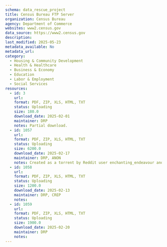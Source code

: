 ```yaml
---
schema: data_rescue_project 
title: Census Bureau FTP Server
organization: Census Bureau
agency: Department of Commerce
websites: www2.census.gov
data_source: https://www2.census.gov
description: 
last_modified: 2025-05-23
metadata_available: No
metadata_url: 
category:
  - Housing & Community Development 
  - Health & Healthcare 
  - Business & Economy 
  - Education 
  - Labor & Employment 
  - Social Services 
resources:
  - id: 3
    url: 
    format: PDF, ZIP, XLS, HTML, TXT
    status: Uploading
    size: 180.0
    download_date: 2025-02-01
    maintainer: DRP
    notes: Partial download.
  - id: 1057
    url: 
    format: PDF, ZIP, XLS, HTML, TXT
    status: Uploading
    size: 6200.0
    download_date: 2025-02-17
    maintainer: DRP, ANON
    notes: Created as a torrent by Reddit user enchanting_endeavour and can be downloaded using the following magnet link magnet?xt=urnbtihda7f54c14ca6ab795ddb9f87b953c3dd8f22fbcd&dn=ftp2_census_gov_2025_02_17_torrents&tr=http%3A%2F%2Fwww.torrentsnipe.info%3A2701%2Fannounce&tr=udp%3A%2F%2Fdiscord.heihachi.pw%3A6969%2Fannounce. Original description "In order to make the data manageable, the whole dataset is broken up into 41 pieces. This file is a torrent of torrents which has a torrent file for each of those pieces. Note that due to an error on my part, piece 31 is just an empty data structure and has no other data in it. The top level directory, ftp2.census.gov, in each of the pieces should merge cleanly without conflicts with the others. This dataset includes data for many of the census.gov subdomains, though I have not be able to verify which domains specifically are included and which are not."
  - id: 1058
    url: 
    format: PDF, ZIP, XLS, HTML, TXT
    status: Uploading
    size: 1200.0
    download_date: 2025-02-13
    maintainer: DRP, CREP
    notes: 
  - id: 1059
    url: 
    format: PDF, ZIP, XLS, HTML, TXT
    status: Uploading
    size: 1900.0
    download_date: 2025-02-20
    maintainer: DRP
    notes: 
---
```

